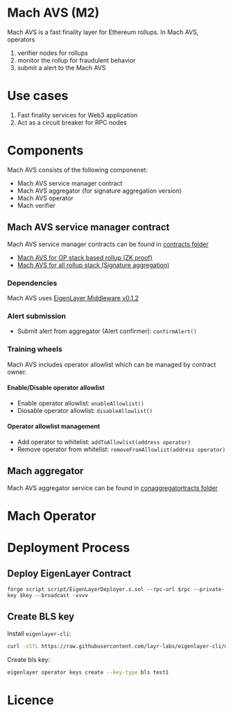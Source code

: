 # Mach AVS (M2)

Mach AVS is a fast finality layer for Ethereum rollups. In Mach AVS, operators 

1. verifier nodes for rollups
2. monitor the rollup for fraudulent behavior
3. submit a alert to the Mach AVS

# Use cases

1. Fast finality services for Web3 application
2. Act as a circuit breaker for RPC nodes

# Components 

Mach AVS consists of the following componenet:
- Mach AVS service manager contract
- Mach AVS aggregator (for signature aggregation version)
- Mach AVS operator
- Mach verifier

## Mach AVS service manager contract

Mach AVS service manager contracts can be found in [contracts folder](contracts/src/core/)
- [Mach AVS for OP stack based rollup (ZK proof)](contracts/src/core/MachOptimismServiceManager.sol)
- [Mach AVS for all rollup stack (Signature aggregation)](contracts/src/core/MachServiceManager.sol)

### Dependencies 

Mach AVS uses [EigenLayer Middleware v0.1.2](https://github.com/Layr-Labs/eigenlayer-middleware/releases/tag/v0.1.2-holesky-init-deployment)

### Alert submission

- Submit alert from aggregator (Alert confirmer): `confirmAlert()`

### Training wheels

Mach AVS includes operator allowlist which can be managed by contract owner. 

#### Enable/Disable operator allowlist
- Enable operator allowlist: `enableAllowlist()`
- Diosable operator allowlist: `disableAllowlist()`

#### Operator allowlist management 
- Add operator to whitelist: `addToAllowlist(address operator)`
- Remove operator from whitelist: `removeFromAllowlist(address operator)` 

## Mach aggregator 

Mach AVS aggregator service can be found in [conaggregatortracts folder](aggregator/)

# Mach Operator

# Deployment Process

## Deploy EigenLayer Contract

```shell
forge script script/EigenLayerDeployer.s.sol --rpc-url $rpc --private-key $key --broadcast -vvvv
```

## Create BLS key

Install `eigenlayer-cli`:

```bash
curl -sSfL https://raw.githubusercontent.com/layr-labs/eigenlayer-cli/master/scripts/install.sh | sh -s
```

Create bls key:

```bash
eigenlayer operator keys create --key-type bls test1
```

# Licence

